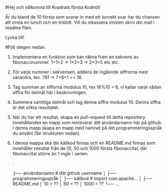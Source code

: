 
#Hej och välkomna till Kvadrats första Kodnöt! 

Är du bland de 10 första som svarar in med ett korrekt svar har du chansen att vinna en lunch och en trislott. Vill du inkassera vinsten skriv din mail i readme filen. 

Lycka till! 

#Följ stegen nedan. 

1. Implementera en funktion som kan räkna fram en sekvens av fibonaccinummer. 1+1=2 -> 1+2=3 -> 2+3=5 etc etc. 

2. För varje nummer i sekvensen, addera de ingående siffrorna med varandra, tex. 781 ->  7+8+1 == 16.

3. Tag summan av sifforna modulus 10, tex 16%10 = 6, vi kallar varje sådan siffra för delmål här i beskrivningen.

4. Summera samtliga delmål och tag denna siffra modulus 10. Denna siffra är det sökta resultatet.

5. När du har ett resultat, skapa en pull-request till detta repository innehållandes en mapp som motsvarar ditt användarnamn här på github. I denna mapp skapa en mapp med namnet på det programmeringsspråk du använt (Se strukturen nedan). 

6. I denna mappa ska din källkod finnas och en README.md finnas som innehåller resultat från de 10, 50 och 1000 första fibonaccital, där fibonaccital större än 1 ingår i serien.

   .
   
   ├── användarnamn                # ditt github username
   │   ├── programmeringsspråk
   │      ├── källkod              # import com.apache...
   │      ├── README.md 
   │             10 = ??
   │             50 = ??
   │             1000 = ??
   └── ...


